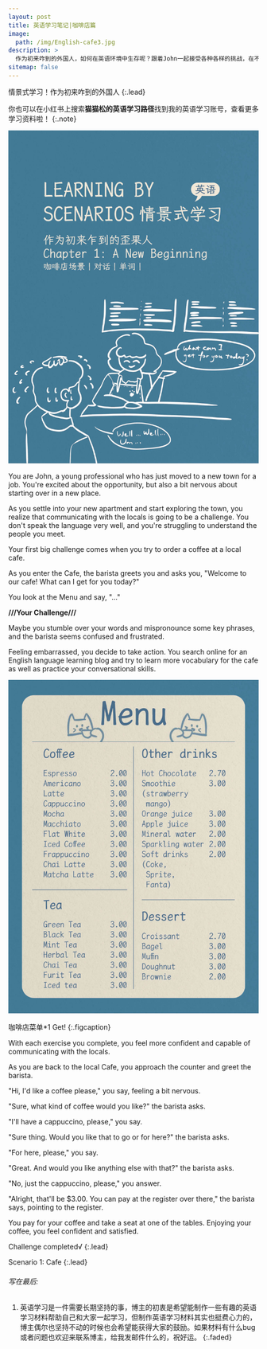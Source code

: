 ```yaml
---
layout: post
title: 英语学习笔记|咖啡店篇
image: 
  path: /img/English-cafe3.jpg
description: >
  作为初来咋到的外国人，如何在英语环境中生存呢？跟着John一起接受各种各样的挑战，在不同的场景中提升英语吧！第一站：咖啡店
sitemap: false
---
```


情景式学习！作为初来咋到的外国人
{:.lead}

你也可以在小红书上搜索**猫猫松的英语学习路径**找到我的英语学习账号，查看更多学习资料啦！
{:.note}

![Full-width image](https://raw.githubusercontent.com/Lei-Zhong/zh/main/img/English-cafe1.jpg)

You are John, a young professional who has just moved to a new town for a job. You're excited about the opportunity, but also a bit nervous about starting over in a new place.

As you settle into your new apartment and start exploring the town, you realize that communicating with the locals is going to be a challenge. You don't speak the language very well, and you're struggling to understand the people you meet.

Your first big challenge comes when you try to order a coffee at a local cafe. 

As you enter the Cafe, the barista greets you and asks you, "Welcome to our cafe! What can I get for you today?"

You look at the Menu and say, "..."

**///Your Challenge///**

Maybe you stumble over your words and mispronounce some key phrases, and the barista seems confused and frustrated.

Feeling embarrassed, you decide to take action. You search online for an English language learning blog and try to learn more vocabulary for the cafe as well as practice your conversational skills. 

![Full-width image](https://raw.githubusercontent.com/Lei-Zhong/zh/main/img/English-cafe2.jpg)

咖啡店菜单*1 Get!
{:.figcaption}

With each exercise you complete, you feel more confident and capable of communicating with the locals.

As you are back to the local Cafe, you approach the counter and greet the barista.

"Hi, I'd like a coffee please," you say, feeling a bit nervous.

"Sure, what kind of coffee would you like?" the barista asks.

"I'll have a cappuccino, please," you say.

"Sure thing. Would you like that to go or for here?" the barista asks.

"For here, please," you say.

"Great. And would you like anything else with that?" the barista asks.

"No, just the cappuccino, please," you answer.

"Alright, that'll be $3.00. You can pay at the register over there," the barista says, pointing to the register.

You pay for your coffee and take a seat at one of the tables. Enjoying your coffee, you feel confident and satisfied.

Challenge completed√
{:.lead}

Scenario 1: Cafe
{:.lead}

###### 写在最后: 
1. 英语学习是一件需要长期坚持的事，博主的初衷是希望能制作一些有趣的英语学习材料帮助自己和大家一起学习，但制作英语学习材料其实也挺费心力的，博主偶尔也坚持不动的时候也会希望能获得大家的鼓励。如果材料有什么bug或者问题也欢迎来联系博主，给我发邮件什么的，祝好运。
{:.faded}
